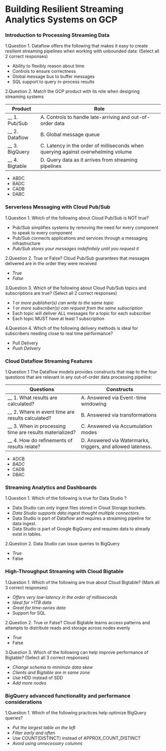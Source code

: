# Building Resilient Streaming Analytics Systems on GCP


### Introduction to Processing Streaming Data

1.Question 1. Dataflow offers the following that makes it easy to create resilient streaming pipelines when working with unbounded data:
(Select all 2 correct responses)
- Ability to flexibly reason about time
- Controls to ensure correctness
- Global message bus to buffer messages
- SQL support to query in-process results

2.Question 2. Match the GCP product with its role when designing streaming systems

|Product|Role|
|--|--|
|__ 1. Pub/Sub|A. Controls to handle late-arriving and out-of-order data|
|__ 2. Dataflow|B. Global message queue|
|__ 3. BigQuery|C. Latency in the order of milliseconds when querying against overwhelming volume|
|__ 4. Bigtable|D. Query data as it arrives from streaming pipelines|

- ABDC
- BADC
- CADB
- DABC

### Serverless Messaging with Cloud Pub/Sub

1.Question 1. Which of the following about Cloud Pub/Sub is NOT true?

- Pub/Sub simplifies systems by removing the need for every component to speak to every component
- Pub/Sub connects applications and services through a messaging infrastructure
- *Pub/Sub stores your messages indefinitely until you request it*

2.Question 2. True or False? Cloud Pub/Sub guarantees that messages delivered are in the order they were received

- True
- *False*

3.Question 3. Which of the following about Cloud Pub/Sub topics and subscriptions are true? (Select all 2 correct responses)

- *1 or more publisher(s) can write to the same topic*
- *1 or more subscriber(s) can request from the same subscription*
- Each topic will deliver ALL messages for a topic for each subscriber
- Each topic MUST have at least 1 subscription

4.Question 4. Which of the following delivery methods is ideal for subscribers needing close to real time performance?

- Pull Delivery
- *Push Delivery*

### Cloud Dataflow Streaming Features

1.Question 1
The Dataflow models provides constructs that map to the four questions that are relevant in any out-of-order data processing pipeline:

|Questions|Constructs|
|--|--|
|__ 1. What results are calculated?|A. Answered via Event-time windowing|
|__ 2. Where in event time are results calculated?|B. Answered via transformations|
|__ 3. When in processing time are results materialized?|C. Answered via Accumulation modes|
|__ 4. How do refinements of results relate?|D. Answered via Watermarks, triggers, and allowed lateness.|

- ADCB
- *BADC*
- CADB
- DBAC

### Streaming Analytics and Dashboards

1.Question 1. Which of the following is true for Data Studio ?
- Data Studio can only ingest files stored in Cloud Storage buckets.
- *Data Studio supports data ingest thought multiple connectors.*
- Data Studio is part of Dataflow and requires a streaming pipeline for data ingest.
- Data Studio is part of Google BigQuery and requires data to already exist in tables.

2.Question 2. Data Studio can issue queries to BigQuery
- *True*
- False

### High-Throughput Streaming with Cloud Bigtable

1.Question 1. Which of the following are true about Cloud Bigtable? (Mark all 3 correct responses)
- *Offers very low-latency in the order of milliseconds*
- *Ideal for >1TB data*
- *Great for time-series data*
- Support for SQL

2.Question 2. True or False? Cloud Bigtable learns access patterns and attempts to distribute reads and storage across nodes evenly
- *True*
- False

3.Question 3. Which of the following can help improve performance of Bigtable? (Select all 3 correct responses)
- *Change schema to minimize data skew*
- *Clients and Bigtable are in same zone*
- Use HDD instead of SDD
- *Add more nodes*

### BigQuery advanced functionality and performance considerations

1.Question 1. Which of the following practices help optimize BigQuery queries?
- *Put the largest table on the left*
- *Filter early and often*
- Use COUNT(DISTINCT) instead of APPROX_COUNT_DISTINCT
- *Avoid using unnecessary columns*

